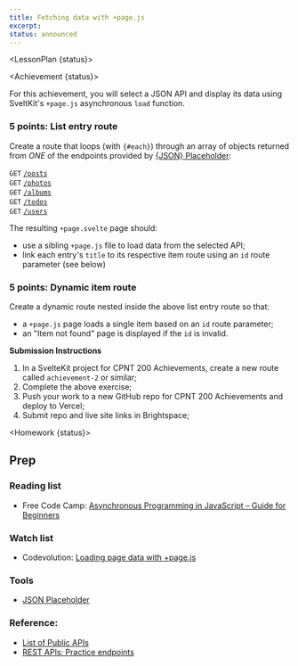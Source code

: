```yaml
---
title: Fetching data with +page.js
excerpt: 
status: announced
---
```

<script>
	import Homework from "$lib/components/Homework.svelte";
	import LessonPlan from "$lib/components/LessonPlan.svelte";
	import LabTime from "$lib/components/LabTime.svelte";
	import Achievement from "$lib/components/Achievement.svelte";
</script>

<LessonPlan {status}>

</LessonPlan>

<Achievement {status}>

For this achievement, you will select a JSON API and display its data using SveltKit's `+page.js` asynchronous `load` function.

### 5 points: List entry route
Create a route that loops (with `{#each}`) through an array of objects returned from _ONE_ of the endpoints provided by [{JSON} Placeholder](https://jsonplaceholder.typicode.com/):

`GET` [`/posts`](https://jsonplaceholder.typicode.com/posts)<br>
`GET` [`/photos`](https://jsonplaceholder.typicode.com/photos)<br>
`GET` [`/albums`](https://jsonplaceholder.typicode.com/albums)<br>
`GET` [`/todos`](https://jsonplaceholder.typicode.com/todos)<br>
`GET` [`/users`](https://jsonplaceholder.typicode.com/users)

The resulting `+page.svelte` page should:
- use a sibling `+page.js` file to load data from the selected API;
- link each entry's `title` to its respective item route using an `id` route parameter (see below)

### 5 points: Dynamic item route
Create a dynamic route nested inside the above list entry route so that:
- a `+page.js` page loads a single item based on an `id` route parameter;
- an "Item not found" page is displayed if the `id` is invalid.

**Submission Instructions**
1. In a SvelteKit project for CPNT 200 Achievements, create a new route called `achievement-2` or similar;
2. Complete the above exercise;
3. Push your work to a new GitHub repo for CPNT 200 Achievements and deploy to Vercel;
4. Submit repo and live site links in Brightspace;

</Achievement>

<Homework {status}>

## Prep
### Reading list
- Free Code Camp: [Asynchronous Programming in JavaScript – Guide for Beginners](https://www.freecodecamp.org/news/asynchronous-programming-in-javascript/)

### Watch list
- Codevolution: [Loading page data with +page.js](https://www.youtube.com/watch?v=iBctrIOg-Jw)

### Tools
- [JSON Placeholder](https://jsonplaceholder.typicode.com/)

### Reference: 
- [List of Public APIs](https://github.com/public-apis/public-apis)
- [REST APIs: Practice endpoints](https://gist.github.com/acidtone/673dfc5c11ce06e9e8cd6ce33609eb3c)

</Homework>